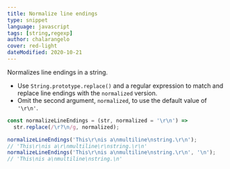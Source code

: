 ```yaml
---
title: Normalize line endings
type: snippet
language: javascript
tags: [string,regexp]
author: chalarangelo
cover: red-light
dateModified: 2020-10-21
---
```


Normalizes line endings in a string.

- Use `String.prototype.replace()` and a regular expression to match and replace line endings with the `normalized` version.
- Omit the second argument, `normalized`, to use the default value of `'\r\n'`.

```js
const normalizeLineEndings = (str, normalized = '\r\n') =>
  str.replace(/\r?\n/g, normalized);
```

```js
normalizeLineEndings('This\r\nis a\nmultiline\nstring.\r\n');
// 'This\r\nis a\r\nmultiline\r\nstring.\r\n'
normalizeLineEndings('This\r\nis a\nmultiline\nstring.\r\n', '\n');
// 'This\nis a\nmultiline\nstring.\n'
```
